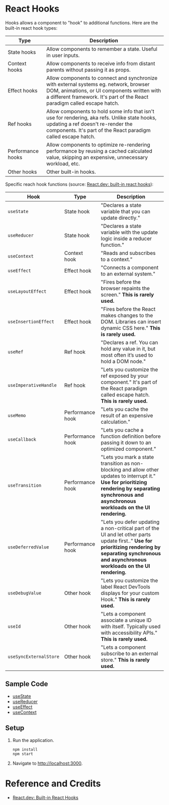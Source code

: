 # React Hooks

Hooks allows a component to "hook" to additional functions. Here are the built-in react hook types:

| Type              | Description                                                                                                                                                                                                        |
|-------------------|--------------------------------------------------------------------------------------------------------------------------------------------------------------------------------------------------------------------|
| State hooks       | Allow components to remember a state. Useful in user inputs.                                                                                                                                                       |
| Context hooks     | Allow components to receive info from distant parents without passing it as props.                                                                                                                                 |
| Effect hooks      | Allow components to connect and synchronize with external systems eg. network, browser DOM, animations, or UI components written with a different framework.  It's part of the React paradigm called escape hatch. |
| Ref hooks         | Allow components to hold some info that isn't use for rendering, aka refs. Unlike state hooks, updating a ref doesn't re-render the components.  It's part of the React paradigm called escape hatch.              |
| Performance hooks | Allow components to optimize re-rendering performance by reusing a cached calculated value, skipping an expensive, unnecessary workload, etc.                                                                      |
| Other hooks       | Other built-in hooks.                                                                                                                                                                                              |


Specific reach hook functions (source: [React.dev: built-in react hooks](https://react.dev/reference/react)):

| Hook                   | Type             | Description                                                                                                                                                                                              |
|------------------------|------------------|----------------------------------------------------------------------------------------------------------------------------------------------------------------------------------------------------------|
| `useState`             | State hook       | "Declares a state variable that you can update directly."                                                                                                                                                |
| `useReducer`           | State hook       | "Declares a state variable with the update logic inside a reducer function."                                                                                                                             |
| `useContext`           | Context hook     | "Reads and subscribes to a context."                                                                                                                                                                     |
| `useEffect`            | Effect hook      | "Connects a component to an external system."                                                                                                                                                            |
| `useLayoutEffect`      | Effect hook      | "Fires before the browser repaints the screen." **This is rarely used.**                                                                                                                                 |
| `useInsertionEffect`   | Effect hook      | "Fires before the React makes changes to the DOM. Libraries can insert dynamic CSS here." **This is rarely used.**                                                                                       |
| `useRef`               | Ref hook         | "Declares a ref. You can hold any value in it, but most often it’s used to hold a DOM node."                                                                                                             |
| `useImperativeHandle`  | Ref hook         | "Lets you customize the ref exposed by your component." It's part of the React paradigm called escape hatch. **This is rarely used.**                                                                    |
| `useMemo`              | Performance hook | "Lets you cache the result of an expensive calculation."                                                                                                                                                 |
| `useCallback`          | Performance hook | "Lets you cache a function definition before passing it down to an optimized component."                                                                                                                 |
| `useTransition`        | Performance hook | "Lets you mark a state transition as non-blocking and allow other updates to interrupt it." **Use for prioritizing rendering by separating synchronous and asynchronous workloads on the UI rendering.** |
| `useDeferredValue`     | Performance hook | "Lets you defer updating a non-critical part of the UI and let other parts update first.." **Use for prioritizing rendering by separating synchronous and asynchronous workloads on the UI rendering.**  |
| `useDebugValue`        | Other hook       | "Lets you customize the label React DevTools displays for your custom Hook." **This is rarely used.**                                                                                                    |
| `useId`                | Other hook       | "Lets a component associate a unique ID with itself. Typically used with accessibility APIs." **This is rarely used.**                                                                                   |
| `useSyncExternalStore` | Other hook       | "Lets a component subscribe to an external store." **This is rarely used.**                                                                                                                              |
## Sample Code

* [useState](src/use-state)
* [useReducer](src/use-reducer)
* [useEffect](src/use-effect)
* [useContext](src/use-context)

## Setup

1. Run the application.

   ```shell
   npm install
   npm start
   ```

1. Navigate to <http://localhost:3000>.

# Reference and Credits

* [React.dev: Built-in React Hooks](https://react.dev/reference/react)
